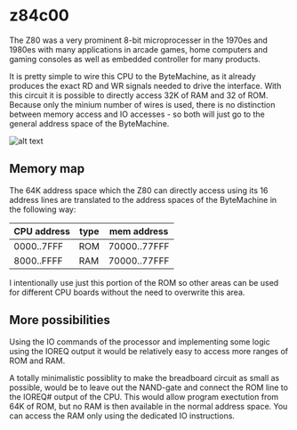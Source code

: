 # z84c00

The Z80 was a very prominent 8-bit microprocesser in the 1970es and 1980es with many applications in arcade games, home computers
and gaming consoles as well as embedded controller for many products.

It is pretty simple to wire this CPU to the ByteMachine, as it already produces the exact RD and WR signals needed to
drive the interface. With this circuit it is possible to directly access 32K of RAM and 32 of ROM.
Because only the minium number of wires is used, there is no distinction between memory access and IO 
accesses - so both will just go to the general address space of the ByteMachine. 

![alt text](breadboard.jpg "Breadboard before connecting to the main board")


## Memory map

The 64K address space which the Z80 can directly access using its 16 address lines are translated 
to the address spaces of the ByteMachine in the following way:

| CPU address| type | mem address  |
| ---------- | ---- | ------------ |
| 0000..7FFF | ROM  | 70000..77FFF | 
| 8000..FFFF | RAM  | 70000..77FFF | 

I intentionally use just this portion of the ROM so other areas can be used for different CPU boards without the
need to overwrite this area.

## More possibilities

Using the IO commands of the processor and implementing some logic using the IOREQ output
it would be relatively easy to access more ranges of ROM and RAM.  

A totally minimalistic possiblity to make the breadboard circuit as small as possible, would be to leave out the 
NAND-gate and connect the ROM line to the IOREQ# output of the CPU. This would allow program
exectution from 64K of ROM, but no RAM is then available in the normal address space. You can 
access the RAM only using the dedicated IO instructions.
